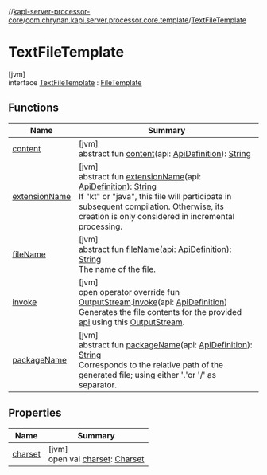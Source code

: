 //[kapi-server-processor-core](../../../index.md)/[com.chrynan.kapi.server.processor.core.template](../index.md)/[TextFileTemplate](index.md)

# TextFileTemplate

[jvm]\
interface [TextFileTemplate](index.md) : [FileTemplate](../-file-template/index.md)

## Functions

| Name | Summary |
|---|---|
| [content](content.md) | [jvm]<br>abstract fun [content](content.md)(api: [ApiDefinition](../../com.chrynan.kapi.server.processor.core.model/-api-definition/index.md)): [String](https://kotlinlang.org/api/latest/jvm/stdlib/kotlin/-string/index.html) |
| [extensionName](../-file-template/extension-name.md) | [jvm]<br>abstract fun [extensionName](../-file-template/extension-name.md)(api: [ApiDefinition](../../com.chrynan.kapi.server.processor.core.model/-api-definition/index.md)): [String](https://kotlinlang.org/api/latest/jvm/stdlib/kotlin/-string/index.html)<br>If &quot;kt&quot; or &quot;java&quot;, this file will participate in subsequent compilation. Otherwise, its creation is only considered in incremental processing. |
| [fileName](../-file-template/file-name.md) | [jvm]<br>abstract fun [fileName](../-file-template/file-name.md)(api: [ApiDefinition](../../com.chrynan.kapi.server.processor.core.model/-api-definition/index.md)): [String](https://kotlinlang.org/api/latest/jvm/stdlib/kotlin/-string/index.html)<br>The name of the file. |
| [invoke](invoke.md) | [jvm]<br>open operator override fun [OutputStream](https://docs.oracle.com/javase/8/docs/api/java/io/OutputStream.html).[invoke](invoke.md)(api: [ApiDefinition](../../com.chrynan.kapi.server.processor.core.model/-api-definition/index.md))<br>Generates the file contents for the provided [api](invoke.md) using this [OutputStream](https://docs.oracle.com/javase/8/docs/api/java/io/OutputStream.html). |
| [packageName](../-file-template/package-name.md) | [jvm]<br>abstract fun [packageName](../-file-template/package-name.md)(api: [ApiDefinition](../../com.chrynan.kapi.server.processor.core.model/-api-definition/index.md)): [String](https://kotlinlang.org/api/latest/jvm/stdlib/kotlin/-string/index.html)<br>Corresponds to the relative path of the generated file; using either '.'or '/' as separator. |

## Properties

| Name | Summary |
|---|---|
| [charset](charset.md) | [jvm]<br>open val [charset](charset.md): [Charset](https://docs.oracle.com/javase/8/docs/api/java/nio/charset/Charset.html) |
